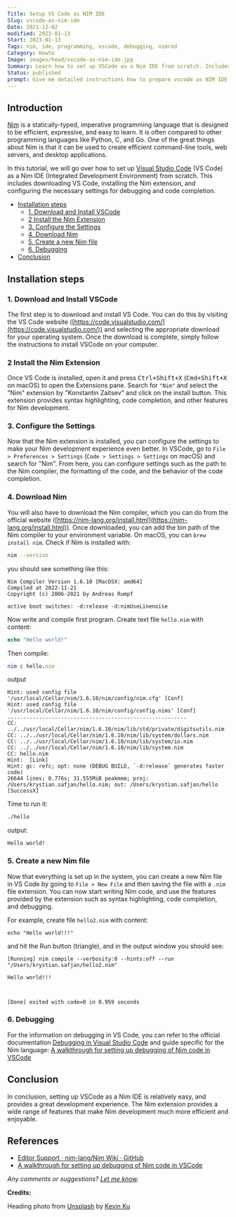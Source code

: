 ```yaml
---
Title: Setup VS Code as NIM IDE
Slug: vscode-as-nim-ide
Date: 2021-12-02
modified: 2023-01-13
Start: 2023-01-13
Tags: nim, ide, programming, vscode, debugging, nimrod
Category: Howto
Image: images/head/vscode-as-nim-ide.jpg
Summary: Learn how to set up VSCode as a Nim IDE from scratch. Includes instructions for downloading VSCode, installing the Nim extension, configuring settings, and debugging Nim code.
Status: published
prompt: Give me detailed instructions how to prepare vscode as NIM IDE starting from scratch (downloading vscode). Provide blog-post style answer with introduction and in the closing reference to related topics such as debugging in vscode and other. In the introduction - provide short info about the nim language.
---
```


## Introduction
[Nim](https://nim-lang.org/) is a statically-typed, imperative programming language that is designed to be efficient, expressive, and easy to learn. It is often compared to other programming languages like Python, C, and Go. One of the great things about Nim is that it can be used to create efficient command-line tools, web servers, and desktop applications.

In this tutorial, we will go over how to set up [Visual Studio Code](https://code.visualstudio.com/) (VS Code) as a Nim IDE (Integrated Development Environment) from scratch. This includes downloading VS Code, installing the Nim extension, and configuring the necessary settings for debugging and code completion.

<!-- MarkdownTOC autolink="true" autoanchor="true" -->

- [Installation steps](#installation-steps)
	- [1. Download and Install VSCode](#1-download-and-install-vscode)
	- [2 Install the Nim Extension](#2-install-the-nim-extension)
	- [3. Configure the Settings](#3-configure-the-settings)
	- [4. Download Nim](#4-download-nim)
	- [5. Create a new Nim file](#5-create-a-new-nim-file)
	- [6. Debugging](#6-debugging)
- [Conclusion](#conclusion)

<!-- /MarkdownTOC -->

<a id="installation-steps"></a>
## Installation steps
<a id="1-download-and-install-vscode"></a>
### 1. Download and Install VSCode
The first step is to download and install VS Code. You can do this by visiting the VS Code website ([https://code.visualstudio.com/](https://code.visualstudio.com/)) and selecting the appropriate download for your operating system. Once the download is complete, simply follow the instructions to install VSCode on your computer.

<a id="2-install-the-nim-extension"></a>
### 2 Install the Nim Extension
Once VS Code is installed, open it and press <kbd>Ctrl+Shift+X</kbd> (<kbd>Cmd+Shift+X</kbd> on macOS) to open the Extensions pane. Search for `"Nim"` and select the "Nim" extension by "Konstantin Zaitsev" and click on the install button. This extension provides syntax highlighting, code completion, and other features for Nim development.

<a id="3-configure-the-settings"></a>
### 3. Configure the Settings
Now that the Nim extension is installed, you can configure the settings to make your Nim development experience even better. In VSCode, go to `File > Preferences > Settings` (`Code > Settings > Settings` on macOS) and search for "Nim". From here, you can configure settings such as the path to the Nim compiler, the formatting of the code, and the behavior of the code completion.

<a id="4-download-nim"></a>
### 4. Download Nim
You will also have to download the Nim compiler, which you can do from the official website ([https://nim-lang.org/install.html](https://nim-lang.org/install.html)). Once downloaded, you can add the bin path of the Nim compiler to your environment variable. On macOS, you can `brew install nim`. 
Check if Nim is installed with:
```sh
nim --version
```

you should see something like this:

```
Nim Compiler Version 1.6.10 [MacOSX: amd64]
Compiled at 2022-11-21
Copyright (c) 2006-2021 by Andreas Rumpf

active boot switches: -d:release -d:nimUseLinenoise
```

Now write and compile first program. Create text file `hello.nim` with content:
```nim
echo "Hello world!"
```

Then compile:
```nim
nim c hello.nim
```

output
```
Hint: used config file '/usr/local/Cellar/nim/1.6.10/nim/config/nim.cfg' [Conf]
Hint: used config file '/usr/local/Cellar/nim/1.6.10/nim/config/config.nims' [Conf]
.........................................................
CC: ../../usr/local/Cellar/nim/1.6.10/nim/lib/std/private/digitsutils.nim
CC: ../../usr/local/Cellar/nim/1.6.10/nim/lib/system/dollars.nim
CC: ../../usr/local/Cellar/nim/1.6.10/nim/lib/system/io.nim
CC: ../../usr/local/Cellar/nim/1.6.10/nim/lib/system.nim
CC: hello.nim
Hint:  [Link]
Hint: gc: refc; opt: none (DEBUG BUILD, `-d:release` generates faster code)
26644 lines; 0.776s; 31.555MiB peakmem; proj: /Users/krystian.safjan/hello.nim; out: /Users/krystian.safjan/hello [SuccessX]
```

Time to run it:
```sh
./hello
```
output:
```
Hello world!
```

<a id="5-create-a-new-nim-file"></a>
### 5. Create a new Nim file
Now that everything is set up in the system, you can create a new Nim file in VS Code by going to `File > New File` and then saving the file with a `.nim` file extension. You can now start writing Nim code, and use the features provided by the extension such as syntax highlighting, code completion, and debugging.

For example, create file `hello2.nim` with content:
```
echo "Hello world!!!"
```

and hit the Run button (triangle), and in the output window you should see:
```
[Running] nim compile --verbosity:0 --hints:off --run "/Users/krystian.safjan/hello2.nim"

Hello world!!!

  

[Done] exited with code=0 in 0.959 seconds
```


<a id="6-debugging"></a>
### 6. Debugging
For the information on debugging in VS Code, you can refer to the official documentation [Debugging in Visual Studio Code](https://code.visualstudio.com/docs/editor/debugging) and guide specific for the Nim language: [A walkthrough for setting up debugging of Nim code in VSCode](https://github.com/jasonprogrammer/nim-debug-example)

<a id="conclusion"></a>
## Conclusion
In conclusion, setting up VSCode as a Nim IDE is relatively easy, and provides a great development experience. The Nim extension provides a wide range of features that make Nim development much more efficient and enjoyable. 


## References
- [Editor Support · nim-lang/Nim Wiki · GitHub](https://github.com/nim-lang/Nim/wiki/Editor-Support)
- [A walkthrough for setting up debugging of Nim code in VSCode](https://github.com/jasonprogrammer/nim-debug-example)

*Any comments or suggestions? [Let me know](mailto:ksafjan@gmail.com?subject=Blog+post).*

**Credits:**

Heading photo from [Unsplash](https://unsplash.com/photos/w7ZyuGYNpRQ) by [Kevin Ku](https://unsplash.com/@ikukevk)
